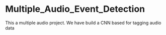 # Multiple_Audio_Event_Detection
This a multiple audio project. We have build a CNN based for tagging audio data
